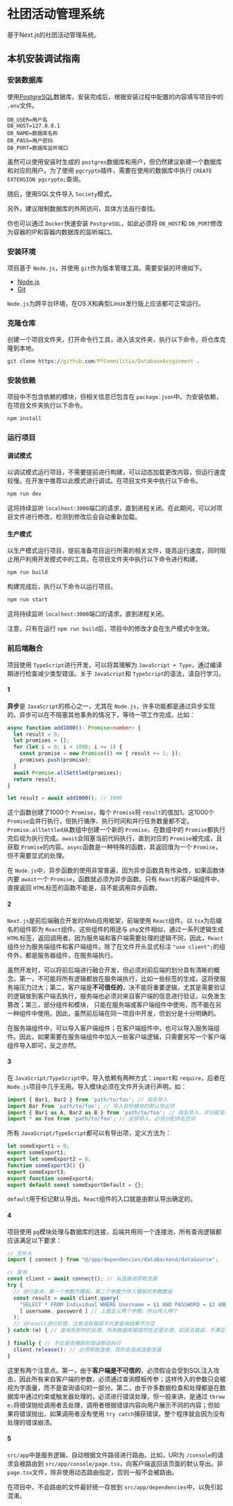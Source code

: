 # 社团活动管理系统

基于Next.js的社团活动管理系统。

## 本机安装调试指南

### 安装数据库

使用[PostgreSQL](#https://www.postgresql.org/)数据库，安装完成后，根据安装过程中配置的内容填写项目中的 `.env`文件。

```
DB_USER=用户名
DB_HOST=127.0.0.1
DB_NAME=数据库名称
DB_PASS=用户密码
DB_PORT=数据库监听端口
```

虽然可以使用安装时生成的 `postgres`数据库和用户，但仍然建议新建一个数据库和对应的用户。为了使用 `pgcrypto`插件，需要在使用的数据库中执行 `CREATE EXTENSION pgcrypto;`查询。

随后，使用SQL文件导入 `Society`模式。

另外，建议限制数据库的外网访问，具体方法自行查找。

你也可以通过 `Docker`快速安装 `PostgreSQL`，如此必须将 `DB_HOST`和 `DB_PORT`修改为容器的IP和容器内数据库的监听端口。

### 安装环境

项目基于 `Node.js`，并使用 `git`作为版本管理工具。需要安装的环境如下。

- [Node.js](#https://nodejs.org/en)
- [Git](#https://git-scm.com/)

`Node.js`为跨平台环境，在OS X和典型Linux发行版上应该都可正常运行。

### 克隆仓库

创建一个项目文件夹，打开命令行工具，进入该文件夹，执行以下命令，将仓库克隆到本地。

```cmd
git clone https://github.com/PfCommilitia/DatabaseAssginment .
```

### 安装依赖

项目中不包含依赖的模块，但相关信息已包含在 `package.json`中。为安装依赖，在项目文件夹执行以下命令。

```cmd
npm install
```

### 运行项目

#### 调试模式

以调试模式运行项目，不需要提前进行构建，可以动态加载更改内容，但运行速度较慢。在开发中推荐以此模式进行调试。在项目文件夹中执行以下命令。

```cmd
npm run dev
```

这将持续监听 `localhost:3000`端口的请求，直到进程关闭。在此期间，可以对项目文件进行修改，检测到修改后会自动重新加载。

#### 生产模式

以生产模式运行项目，提前准备项目运行所需的相关文件，提高运行速度，同时阻止用户利用开发模式中的工具。在项目文件夹中执行以下命令进行构建。

```cmd
npm run build
```

构建完成后，执行以下命令以运行项目。

```cmd
npm run start
```

这将持续监听 `localhost:3000`端口的请求，直到进程关闭。

注意，只有在运行 `npm run build`后，项目中的修改才会在生产模式中生效。

### 前后端融合

项目使用 `TypeScript`进行开发，可以将其理解为 `JavaScript + Type`，通过编译期进行检查减少类型错误。关于 `JavaScript`和 `TypeScript`的语法，请自行学习。

#### 1

**异步**是 `JavaScript`的核心之一，尤其在 `Node.js`，许多功能都是通过异步实现的。异步可以在不阻塞其他事务的情况下，等待一项工作完成。比如：

```typescript
async function add1000(): Promise<number> {
  let result = 0;
  let promises = [];
  for (let i = 0; i < 1000; i += 1) {
    const promise = new Promise(() => { result += 1; });
    promises.push(promise);
  }
  await Promise.allSettled(promises);
  return result;
}

let result = await add1000(); // 1000
```

这个函数创建了1000个 `Promise`，每个 `Promise`将 `result`的值加1。这1000个 `Promise`会并行执行，但执行循序、执行时间和并行任务数量都不定。`Promise.allSettled`从数组中创建一个新的 `Promise`，在数组中的 `Promise`都执行完后视为执行完成。`await`会阻塞当前代码执行，直到对应的 `Promise`被完成，且获取 `Promise`的内容。`async`函数是一种特殊的函数，其返回值为一个 `Promise`，但不需要显式的处理。

在 `Node.js`中，异步函数的使用非常普遍，因为异步函数具有传染性，如果函数体内要 `await`一个 `Promise`，函数就必须为异步函数。只有 `React`的客户端组件中，直接返回 `HTML`标签的函数不能是，且不能调用异步函数。

#### 2

`Next.js`是前后端融合开发的Web应用框架，前端使用 `React`组件。以 `tsx`为后缀名的组件即为 `React`组件。这些组件的用途与 `php`文件相似，通过一系列逻辑生成 `HTML`标签，返回调用者。因为服务端和客户端需要处理的逻辑不同，因此，`React`组件分为服务端组件和客户端组件。除了在文件开头显式标注 `"use client";`的组件外，都是服务器组件，在服务端执行。

虽然开发时，可以将前后端进行融合开发，但必须对前后端的划分具有清晰的概念。第一，不可能将所有逻辑都放在服务端执行，比如一些标签的生成，这将使服务端压力过大；第二，客户端是**不可信任的**，决不能将重要逻辑，尤其是需要验证的逻辑放到客户端去执行，服务端也必须对来自客户端的信息进行验证，以免发生篡改；第三，部分组件和模块， 只能在服务端或客户端组件中使用，而不能在另一种组件中使用。因此，虽然前后端在同一项目中开发，但划分是十分明确的。

在服务端组件中，可以导入客户端组件；在客户端组件中，也可以导入服务端组件。因此，如果需要在服务端组件中加入一些客户端逻辑，只需要另写一个客户端组件导入即可，反之亦然。

#### 3

在 `JavaScript/TypeScript`中，导入依赖有两种方式：`import`和 `require`，后者在 `Node.js`项目中几乎无用。导入模块必须在文件开头进行声明，如：

```typescript
import { Bar1, Bar2 } from 'path/to/foo'; // 指名导入
import Bar from 'path/to/foo'; // 导入目标模块的默认导出项
import { Bar1 as A, Bar2 as B } from 'path/to/foo'; // 指名导入，并分配变量名
import * as Foo from 'path/to/foo'; // 全部导入，必须分配命名空间
```

所有 `JavaScript/TypeScript`都可以有导出项，定义方法为：

```typescript
let someExport1 = 0;
export someExport1;
export let someExport2 = 0;
function someExport3() {}
export someExport3;
export function someExport4;
export default const someExportDefault = {};
```

`default`用于标记默认导出。`React`组件的入口就是由默认导出确定的。

#### 4

项目使用 `pg`模块处理与数据库的连接，后端共用同一个连接池，所有查询逻辑都应该满足以下要求：

```typescript
// 文件头
import { connect } from "@/app/dependencies/dataBackend/dataSource";

// 查询
const client = await connect(); // 从连接池获取连接
try {
  // 进行查询，第一个参数为模板，第二个参数为传入模板的参数数组
  const result = await client.query(
    "SELECT * FROM Individual WHERE Username = $1 AND PASSWORD = $2 AND IsActive",
    [ username, password ] // 上面定义两个参数，所以传入两个
  );
  // 对result进行处理。注意没有报错不代表查询结果不为空
} catch (e) { // 查询失败时的处理，所有数据库报错均在这里处理，如语法错误，不满足约束，触发器报错等
  
} finally { // 不论是否捕获到错误都会执行
  client.release(); // 必须释放连接，否则会造成连接泄漏
}
```

这里有两个注意点。第一，由于**客户端是不可信的**，必须假设会受到SQL注入攻击，因此所有来自客户端的参数，必须通过查询模板传参；这样传入的参数只会被视为字面量，而不是查询语句的一部分。第二，由于许多数据检查和处理都是在数据库中通过约束或触发器处理的，必须进行错误处理，但一般来讲，是通过 `throw e;`将错误抛给调用者去处理，调用者根据错误内容向用户展示不同的内容；但如果将错误抛出，如果调用者没有使用 `try catch`捕获错误，整个程序就会因为没有处理的错误崩溃。

#### 5

`src/app`中是服务逻辑，自动根据文件路径进行路由。比如，URI为 `/console`的请求会被路由到 `src/app/console/page.tsx`，向客户端返回该页面的默认导出。非 `page.tsx`文件，除非使用动态路由指定，否则一般不会被路由。

在项目中，不会路由的文件最好统一存放到 `src/app/dependencies`中，以免引起混淆。
